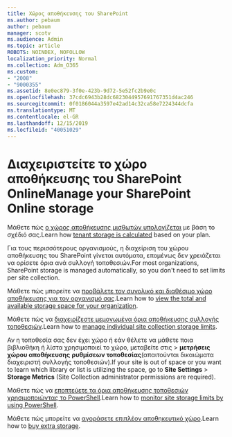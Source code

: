 ```yaml
---
title: Χώρος αποθήκευσης του SharePoint
ms.author: pebaum
author: pebaum
manager: scotv
ms.audience: Admin
ms.topic: article
ROBOTS: NOINDEX, NOFOLLOW
localization_priority: Normal
ms.collection: Adm_O365
ms.custom:
- "2008"
- "9000355"
ms.assetid: 8e0ec879-3f0e-423b-9d72-5e52fc2b9e0c
ms.openlocfilehash: 37cdc6943b28dc6823044957691767351d4ac246
ms.sourcegitcommit: 0f0186044a3597e42ad14c32ca58e7224344dcfa
ms.translationtype: MT
ms.contentlocale: el-GR
ms.lasthandoff: 12/15/2019
ms.locfileid: "40051029"
---
```

# <a name="manage-your-sharepoint-online-storage"></a><span data-ttu-id="10fdb-102">Διαχειριστείτε το χώρο αποθήκευσης του SharePoint Online</span><span class="sxs-lookup"><span data-stu-id="10fdb-102">Manage your SharePoint Online storage</span></span>

<span data-ttu-id="10fdb-103">Μάθετε πώς [ο χώρος αποθήκευσης μισθωτών υπολογίζεται](https://docs.microsoft.com/office365/servicedescriptions/sharepoint-online-service-description/sharepoint-online-limits?redirectedfrom=MSDN#limits-by-plan) με βάση το σχέδιό σας.</span><span class="sxs-lookup"><span data-stu-id="10fdb-103">Learn how [tenant storage is calculated](https://docs.microsoft.com/office365/servicedescriptions/sharepoint-online-service-description/sharepoint-online-limits?redirectedfrom=MSDN#limits-by-plan) based on your plan.</span></span>

<span data-ttu-id="10fdb-104">Για τους περισσότερους οργανισμούς, η διαχείριση του χώρου αποθήκευσης του SharePoint γίνεται αυτόματα, επομένως δεν χρειάζεται να ορίσετε όρια ανά συλλογή τοποθεσιών.</span><span class="sxs-lookup"><span data-stu-id="10fdb-104">For most organizations, SharePoint storage is managed automatically, so you don't need to set limits per site collection.</span></span>

<span data-ttu-id="10fdb-105">Μάθετε πώς μπορείτε να [προβάλετε τον συνολικό και διαθέσιμο χώρο αποθήκευσης για τον οργανισμό σας](https://docs.microsoft.com/sharepoint/manage-site-collection-storage-limits).</span><span class="sxs-lookup"><span data-stu-id="10fdb-105">Learn how to [view the total and available storage space for your organization](https://docs.microsoft.com/sharepoint/manage-site-collection-storage-limits).</span></span>

<span data-ttu-id="10fdb-106">Μάθετε πώς να [διαχειρίζεστε μεμονωμένα όρια αποθήκευσης συλλογής τοποθεσιών](https://docs.microsoft.com/sharepoint/manage-site-collection-storage-limits#manage-individual-site-storage-limits).</span><span class="sxs-lookup"><span data-stu-id="10fdb-106">Learn how to [manage individual site collection storage limits](https://docs.microsoft.com/sharepoint/manage-site-collection-storage-limits#manage-individual-site-storage-limits).</span></span>

<span data-ttu-id="10fdb-107">Αν η τοποθεσία σας δεν έχει χώρο ή εάν θέλετε να μάθετε ποια βιβλιοθήκη ή λίστα χρησιμοποιεί το χώρο, μεταβείτε στις > **μετρήσεις χώρου αποθήκευσης** **ρυθμίσεων τοποθεσίας**(απαιτούνται δικαιώματα διαχειριστή συλλογής τοποθεσιών).</span><span class="sxs-lookup"><span data-stu-id="10fdb-107">If your site is out of space or you want to learn which library or list is utilizing the space, go to **Site Settings** > **Storage Metrics** (Site Collection administrator permissions are required).</span></span>

<span data-ttu-id="10fdb-108">Μάθετε πώς να [εποπτεύετε τα όρια αποθήκευσης τοποθεσιών χρησιμοποιώντας το PowerShell](https://docs.microsoft.com/sharepoint/manage-site-collection-storage-limits#monitor-site-storage-limits-by-using-powershell).</span><span class="sxs-lookup"><span data-stu-id="10fdb-108">Learn how to [monitor site storage limits by using PowerShell](https://docs.microsoft.com/sharepoint/manage-site-collection-storage-limits#monitor-site-storage-limits-by-using-powershell).</span></span>

<span data-ttu-id="10fdb-109">Μάθετε πώς μπορείτε να [αγοράσετε επιπλέον αποθηκευτικό χώρο](https://docs.microsoft.com/office365/admin/subscriptions-and-billing/add-storage-space).</span><span class="sxs-lookup"><span data-stu-id="10fdb-109">Learn how to [buy extra storage](https://docs.microsoft.com/office365/admin/subscriptions-and-billing/add-storage-space).</span></span> 
  